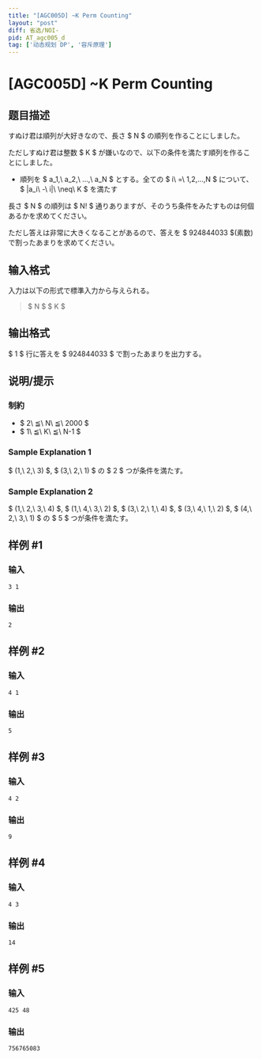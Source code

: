 ```yaml
---
title: "[AGC005D] ~K Perm Counting"
layout: "post"
diff: 省选/NOI-
pid: AT_agc005_d
tag: ['动态规划 DP', '容斥原理']
---
```


# [AGC005D] ~K Perm Counting

## 题目描述

[problemUrl]: https://atcoder.jp/contests/agc005/tasks/agc005_d

すぬけ君は順列が大好きなので、長さ $ N $ の順列を作ることにしました。

ただしすぬけ君は整数 $ K $ が嫌いなので、以下の条件を満たす順列を作ることにしました。

- 順列を $ a_1,\ a_2,\ ...,\ a_N $ とする。全ての $ i\ =\ 1,2,...,N $ について、$ |a_i\ -\ i|\ \neq\ K $ を満たす

長さ $ N $ の順列は $ N! $ 通りありますが、そのうち条件をみたすものは何個あるかを求めてください。

ただし答えは非常に大きくなることがあるので、答えを $ 924844033 $(素数) で割ったあまりを求めてください。

## 输入格式

入力は以下の形式で標準入力から与えられる。

> $ N $ $ K $

## 输出格式

$ 1 $ 行に答えを $ 924844033 $ で割ったあまりを出力する。

## 说明/提示

### 制約

- $ 2\ ≦\ N\ ≦\ 2000 $
- $ 1\ ≦\ K\ ≦\ N-1 $

### Sample Explanation 1

$ (1,\ 2,\ 3) $, $ (3,\ 2,\ 1) $ の $ 2 $ つが条件を満たす。

### Sample Explanation 2

$ (1,\ 2,\ 3,\ 4) $, $ (1,\ 4,\ 3,\ 2) $, $ (3,\ 2,\ 1,\ 4) $, $ (3,\ 4,\ 1,\ 2) $, $ (4,\ 2,\ 3,\ 1) $ の $ 5 $ つが条件を満たす。

## 样例 #1

### 输入

```
3 1
```

### 输出

```
2
```

## 样例 #2

### 输入

```
4 1
```

### 输出

```
5
```

## 样例 #3

### 输入

```
4 2
```

### 输出

```
9
```

## 样例 #4

### 输入

```
4 3
```

### 输出

```
14
```

## 样例 #5

### 输入

```
425 48
```

### 输出

```
756765083
```

